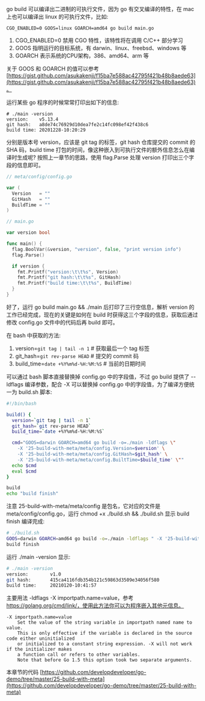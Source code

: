 go build 可以编译出二进制的可执行文件，因为 go 有交叉编译的特性，在 mac 上也可以编译出 linux 的可执行文件，比如:

```
CGO_ENABLED=0 GOOS=linux GOARCH=amd64 go build main.go
```

1. CGO_ENABLED=0 禁用 CGO 特性，该特性将在调用 C/C++ 部分学习  
2. GOOS 指明运行的目标系统，有 darwin、linux、freebsd、windows 等  
3. GOARCH 表示系统的CPU架构，386、amd64、arm 等  

关于 GOOS 和 GOARCH 的值可以参考 [https://gist.github.com/asukakenji/f15ba7e588ac42795f421b48b8aede63](https://gist.github.com/asukakenji/f15ba7e588ac42795f421b48b8aede63)。

运行某些 go 程序的时候常常打印出如下的信息:

```
# ./main -version
version:	v5.13.4
git hash:	a8de74c76929d10dea7fe2c14fc098ef42f438c6
build time:	20201228-10:20:29
```

分别是版本号 version，应该是 git tag 的标签，git hash 仓库提交的 commit 的 SHA 码，build time 打包的时间，像这种嵌入到可执行文件的额外信息怎么在编译时生成呢? 按照上一章节的思路，使用 flag.Parse 处理 version 打印出三个字段的信息即可。

```go
// meta/config/config.go 

var ( 
  Version   = "" 
  GitHash   = "" 
  BuildTime = ""
)

// main.go

var version bool

func main() {
  flag.BoolVar(&version, "version", false, "print version info")
  flag.Parse()

  if version {
    fmt.Printf("version:\t\t%s", Version)
    fmt.Printf("git hash:\t\t%s", GitHash)
    fmt.Printf("build time:\t\t%s", BuildTime)
  }
}
```

好了，运行 go build main.go && ./main 后打印了三行空信息，解析 version 的工作已经完成，现在的关键是如何在 build 时获得这三个字段的信息，获取后通过修改 config.go 文件中的代码后再 build 即可。

在 bash 中获取的方法:  
1. version=`git tag | tail -n 1` # 获取最后一个 tag 标签  
2. git_hash=`git rev-parse HEAD` # 提交的 commit 码  
3. build_time=`date +%Y%m%d-%H:%M:%S` # 当前的日期时间  

可以通过 bash 脚本直接替换掉 config.go 中的字段值，不过 go build 提供了 --ldflags 编译参数，配合 -X 可以替换掉 config.go 中的字段值，为了编译方便统一为 build.sh 脚本:

```bash
#!/bin/bash 

build() {
  version=`git tag | tail -n 1`
  git_hash=`git rev-parse HEAD`
  build_time=`date +%Y%m%d-%H:%M:%S`

  cmd="GOOS=darwin GOARCH=amd64 go build -o=./main -ldflags \"
    -X '25-build-with-meta/meta/config.Version=$version' \
    -X '25-build-with-meta/meta/config.GitHash=$git_hash' \
    -X '25-build-with-meta/meta/config.BuiltTime=$build_time' \""
  echo $cmd
  eval $cmd
}

build
echo "build finish"
```

注意 25-build-with-meta/meta/config 是包名，它对应的文件是 meta/config/config.go，运行 chmod +x ./build.sh && ./build.sh 显示 build finish 编译完成:

```bash
# ./build.sh
GOOS=darwin GOARCH=amd64 go build -o=./main -ldflags " -X '25-build-with-meta/meta/config.Version=v1.0' -X '25-build-with-meta/meta/config.GitHash=415ca4116fdb354b121c59863d3509e34056f580' -X '25-build-with-meta/meta/config.BuildTime=20210120-10:41:57' "
build finish
```

运行 ./main -version 显示:

```bash
# ./main -version
version:		v1.0
git hash:		415ca4116fdb354b121c59863d3509e34056f580
build time:		20210120-10:41:57
```

主要用法 -ldflags -X importpath.name=value，参考 https://golang.org/cmd/link/，使用此方法你可以为程序嵌入其他元信息。

```
-X importpath.name=value
	Set the value of the string variable in importpath named name to value.
	This is only effective if the variable is declared in the source code either uninitialized
	or initialized to a constant string expression. -X will not work if the initializer makes
	a function call or refers to other variables.
	Note that before Go 1.5 this option took two separate arguments.
```

本章节的代码 [https://github.com/developdeveloper/go-demo/tree/master/25-build-with-meta](https://github.com/developdeveloper/go-demo/tree/master/25-build-with-meta)
